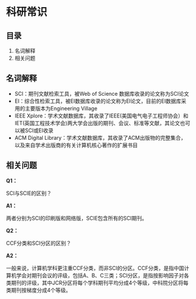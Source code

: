 # 科研常识

## 目录

1. 名词解释
2. 相关问题



## 名词解释

* SCI：期刊文献检索工具，被Web of Science 数据库收录的论文称为SCI论文
* EI：综合性检索工具，被EI数据库收录的论文称为EI论文，目前的EI数据库采用的主要版本为Engineering Village
* IEEE Xplore：学术文献数据库，其收录了IEEE(美国电气电子工程师协会）和IET(英国工程技术学会)两大学会出版的期刊、会议、标准等文献，其论文也可以被SCI或EI收录
* ACM Digital Library：学术文献数据库，其收录了ACM出版物的完整集合，以及来自学术出版商的有关计算机核心著作的扩展书目



## 相关问题

**Q1：**

SCI与SCIE的区别？

**A1：**

两者分别为SCI的印刷版和网络版，SCIE包含所有的SCI期刊。



**Q2：**

CCF分类和SCI分区的区别？

**A2：**

一般来说，计算机学科更注重CCF分类，而非SCI的分区。CCF分类，是指中国计算机学会对期刊会议的评级，包括A、B、C三类；SCI分区，是指按影响因子对各类期刊的评级，其中JCR分区将每个学科期刊平均分成4个等级，中科院分区将每类期刊按梯度分成4个等级。

